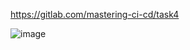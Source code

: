 https://gitlab.com/mastering-ci-cd/task4


![image](https://github.com/user-attachments/assets/af27c52b-174c-4d7d-8ee9-389499ea9f10)


